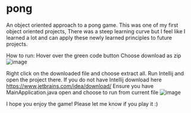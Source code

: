 # pong
An object oriented approach to a pong game. 
This was one of my first object oriented projects, There was a steep learning curve but I feel like I learned a lot and can apply these newly learned principles to future projects.

How to run:
Hover over the green code button
Choose download as zip
![image](https://github.com/user-attachments/assets/d27ae2b6-5360-4c21-9ff2-f55d681670c3)

Right click on the downloaded file and choose extract all. 
Run Intellij and open the project there. If you do not have Intellij download here https://www.jetbrains.com/idea/download/ 
Ensure you have MainApplication.java open and choose to run from current file ![image](https://github.com/user-attachments/assets/fc4c246e-4e54-4b98-be17-dff602f4bde2)

I hope you enjoy the game! Please let me know if you play it :)
